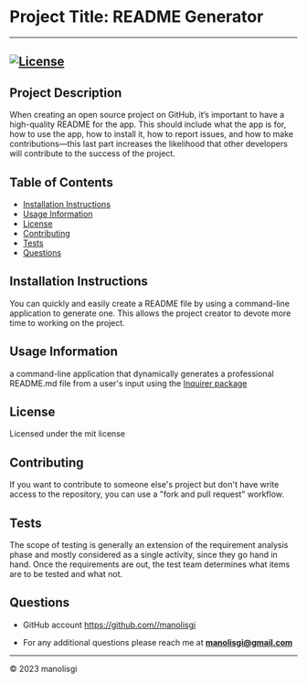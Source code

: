 
# **Project Title:** README Generator  
---
[![License](https://img.shields.io/badge/License-Apache_2.0-blue.svg)](https://opensource.org/licenses/Apache-2.0)
---

## **Project Description**
When creating an open source project on GitHub, it’s important to have a high-quality README for the app. This should include what the app is for, how to use the app, how to install it, how to report issues, and how to make contributions—this last part increases the likelihood that other developers will contribute to the success of the project. 

## **Table of Contents**
- [Installation Instructions](###InstallationInstructions)
- [Usage Information](###UsageInformation)
- [License](####License)
- [Contributing](###Contributing)
- [Tests](###Tests)
- [Questions](###Questions)
   
## **Installation Instructions**
You can quickly and easily create a README file by using a command-line application to generate one. This allows the project creator to devote more time to working on the project.
    
## **Usage Information**
a command-line application that dynamically generates a professional README.md file from a user's input using the [Inquirer package](https://www.npmjs.com/package/inquirer)

## **License**
Licensed under the mit license

## **Contributing**
If you want to contribute to someone else's project but don't have write access to the repository, you can use a "fork and pull request" workflow.

## **Tests**
The scope of testing is generally an extension of the requirement analysis phase and mostly considered as a single activity, since they go hand in hand. Once the requirements are out, the test team determines what items are to be tested and what not.

## **Questions**
- GitHub account https://github.com//manolisgi

- For any additional questions please reach me at **manolisgi@gmail.com**
---
&copy; 2023 manolisgi
